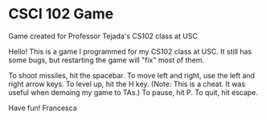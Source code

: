CSCI 102 Game
=============

Game created for Professor Tejada&#39;s CS102 class at USC

Hello! This is a game I programmed for my CS102 class at USC. It still has some bugs, but restarting the game will "fix" most of them. 

To shoot missiles, hit the spacebar.
To move left and right, use the left and right arrow keys.
To level up, hit the H key. (Note: This is a cheat. It was useful when demoing my game to TAs.)
To pause, hit P.
To quit, hit escape.

Have fun!
Francesca
